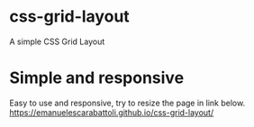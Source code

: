 # css-grid-layout
A simple CSS Grid Layout

# Simple and responsive
Easy to use and responsive, try to resize the page in link below.
https://emanuelescarabattoli.github.io/css-grid-layout/